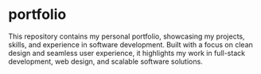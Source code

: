 # portfolio
This repository contains my personal portfolio, showcasing my projects, skills, and experience in software development. Built with a focus on clean design and seamless user experience, it highlights my work in full-stack development, web design, and scalable software solutions.
